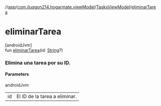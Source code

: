 //[app](../../../index.md)/[com.jluqgon214.hogarmate.viewModel](../index.md)/[TasksViewModel](index.md)/[eliminarTarea](eliminar-tarea.md)

# eliminarTarea

[androidJvm]\
fun [eliminarTarea](eliminar-tarea.md)(id: [String](https://kotlinlang.org/api/latest/jvm/stdlib/kotlin-stdlib/kotlin/-string/index.html)?)

###  Elimina una tarea por su ID.

#### Parameters

androidJvm

| | |
|---|---|
| id | El ID de la tarea a eliminar. |
